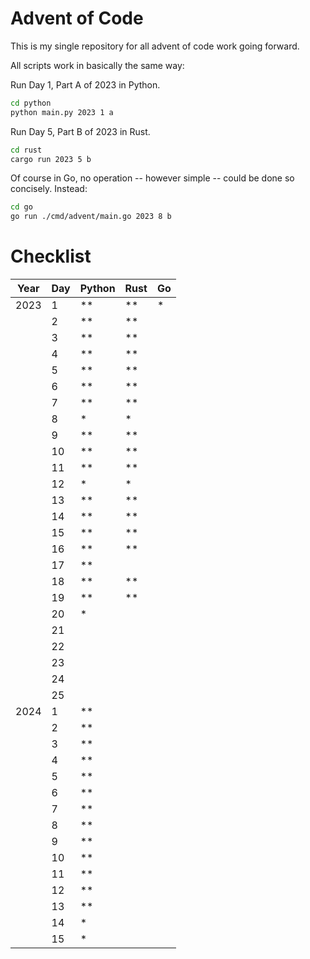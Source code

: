 # Advent of Code

This is my single repository for all advent of code work going forward.


All scripts work in basically the same way:


Run Day 1, Part A of 2023 in Python.
```bash
cd python
python main.py 2023 1 a
```

Run Day 5, Part B of 2023 in Rust.
```bash
cd rust
cargo run 2023 5 b
```

Of course in Go, no operation -- however simple -- could be done so concisely. Instead:
```bash
cd go
go run ./cmd/advent/main.go 2023 8 b
```


# Checklist

| Year |  Day | Python | Rust |  Go  |
| ---- |  --- | ------ | ---- | ---- |
| 2023 |   1  |   **   |  **  |  *   |
|      |   2  |   **   |  **  |      |
|      |   3  |   **   |  **  |      |
|      |   4  |   **   |  **  |      |
|      |   5  |   **   |  **  |      |
|      |   6  |   **   |  **  |      |
|      |   7  |   **   |  **  |      |
|      |   8  |   *    |  *   |      |
|      |   9  |   **   |  **  |      |
|      |  10  |   **   |  **  |      |
|      |  11  |   **   |  **  |      |
|      |  12  |   *    |  *   |      |
|      |  13  |   **   |  **  |      |
|      |  14  |   **   |  **  |      |
|      |  15  |   **   |  **  |      |
|      |  16  |   **   |  **  |      |
|      |  17  |   **   |      |      |
|      |  18  |   **   |  **  |      |
|      |  19  |   **   |  **  |      |
|      |  20  |   *    |      |      |
|      |  21  |        |      |      |
|      |  22  |        |      |      |
|      |  23  |        |      |      |
|      |  24  |        |      |      |
|      |  25  |        |      |      |
| 2024 |   1  |   **   |      |      |
|      |   2  |   **   |      |      |
|      |   3  |   **   |      |      |
|      |   4  |   **   |      |      |
|      |   5  |   **   |      |      |
|      |   6  |   **   |      |      |
|      |   7  |   **   |      |      |
|      |   8  |   **   |      |      |
|      |   9  |   **   |      |      |
|      |  10  |   **   |      |      |
|      |  11  |   **   |      |      |
|      |  12  |   **   |      |      |
|      |  13  |   **   |      |      |
|      |  14  |   *    |      |      |
|      |  15  |   *    |      |      |
